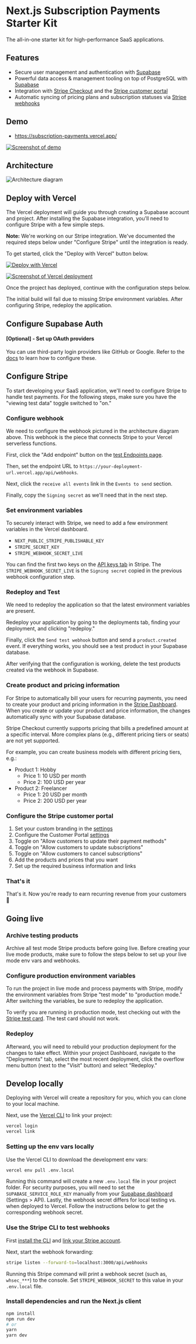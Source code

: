 # Next.js Subscription Payments Starter Kit

The all-in-one starter kit for high-performance SaaS applications.

## Features

- Secure user management and authentication with [Supabase](https://supabase.io/docs/guides/auth)
- Powerful data access & management tooling on top of PostgreSQL with [Supabase](https://supabase.io/docs/guides/database)
- Integration with [Stripe Checkout](https://stripe.com/docs/payments/checkout) and the [Stripe customer portal](https://stripe.com/docs/billing/subscriptions/customer-portal)
- Automatic syncing of pricing plans and subscription statuses via [Stripe webhooks](https://stripe.com/docs/webhooks)

## Demo

- https://subscription-payments.vercel.app/

[![Screenshot of demo](./public/demo.png)](https://subscription-payments.vercel.app/)

## Architecture

![Architecture diagram](./public/architecture_diagram.svg)

## Deploy with Vercel

The Vercel deployment will guide you through creating a Supabase account and project. After installing the Supabase integration, you'll need to configure Stripe with a few simple steps.

**Note:** We're working on our Stripe integration. We've documented the required steps below under "Configure Stripe" until the integration is ready.

To get started, click the "Deploy with Vercel" button below.

[![Deploy with Vercel](https://vercel.com/button)](https://vercel.com/new/git/external?repository-url=https%3A%2F%2Fgithub.com%2Fvercel%2Fnextjs-subscription-payments&project-name=nextjs-subscription-payments&repo-name=nextjs-subscription-payments&demo-title=Next.js%20Subscription%20Payments%20Starter&demo-description=Demo%20project%20on%20Vercel&demo-url=https%3A%2F%2Fsubscription-payments.vercel.app&demo-image=https%3A%2F%2Fsubscription-payments.vercel.app%2Fdemo.png&integration-ids=oac_jUduyjQgOyzev1fjrW83NYOv&external-id=nextjs-subscription-payments)

[![Screenshot of Vercel deployment](./public/vercel-deploy.png)](https://vercel.com/new/git/external?repository-url=https%3A%2F%2Fgithub.com%2Fvercel%2Fnextjs-subscription-payments&project-name=nextjs-subscription-payments&repo-name=nextjs-subscription-payments&demo-title=Next.js%20Subscription%20Payments%20Starter&demo-description=Demo%20project%20on%20Vercel&demo-url=https%3A%2F%2Fsubscription-payments.vercel.app&demo-image=https%3A%2F%2Fsubscription-payments.vercel.app%2Fdemo.png&integration-ids=oac_jUduyjQgOyzev1fjrW83NYOv&external-id=nextjs-subscription-payments)

Once the project has deployed, continue with the configuration steps below.

The initial build will fail due to missing Stripe environment variables. After configuring Stripe, redeploy the application.

## Configure Supabase Auth

#### [Optional] - Set up OAuth providers

You can use third-party login providers like GitHub or Google. Refer to the [docs](https://supabase.io/docs/guides/auth#third-party-logins) to learn how to configure these.

## Configure Stripe

To start developing your SaaS application, we'll need to configure Stripe to handle test payments. For the following steps, make sure you have the "viewing test data" toggle switched to "on."

### Configure webhook

We need to configure the webhook pictured in the architecture diagram above. This webhook is the piece that connects Stripe to your Vercel serverless functions.

First, click the "Add endpoint" button on the [test Endpoints page](https://dashboard.stripe.com/test/webhooks).

Then, set the endpoint URL to `https://your-deployment-url.vercel.app/api/webhooks`.

Next, click the `receive all events` link in the `Events to send` section.

Finally, copy the `Signing secret` as we'll need that in the next step.

### Set environment variables

To securely interact with Stripe, we need to add a few environment variables in the Vercel dashboard.

- `NEXT_PUBLIC_STRIPE_PUBLISHABLE_KEY`
- `STRIPE_SECRET_KEY`
- `STRIPE_WEBHOOK_SECRET_LIVE`

You can find the first two keys on the [API keys tab](https://dashboard.stripe.com/test/apikeys) in Stripe. The `STRIPE_WEBHOOK_SECRET_LIVE` is the `Signing secret` copied in the previous webhook configuration step.

### Redeploy and Test

We need to redeploy the application so that the latest environment variables are present.

Redeploy your application by going to the deployments tab, finding your deployment, and clicking "redeploy."

Finally, click the `Send test webhook` button and send a `product.created` event. If everything works, you should see a test product in your Supabase database.

After verifying that the configuration is working, delete the test products created via the webhook in Supabase.

### Create product and pricing information

For Stripe to automatically bill your users for recurring payments, you need to create your product and pricing information in the [Stripe Dashboard](https://dashboard.stripe.com/test/products). When you create or update your product and price information, the changes automatically sync with your Supabase database.

Stripe Checkout currently supports pricing that bills a predefined amount at a specific interval. More complex plans (e.g., different pricing tiers or seats) are not yet supported.

For example, you can create business models with different pricing tiers, e.g.:

- Product 1: Hobby
  - Price 1: 10 USD per month
  - Price 2: 100 USD per year
- Product 2: Freelancer
  - Price 1: 20 USD per month
  - Price 2: 200 USD per year

### Configure the Stripe customer portal

1. Set your custom branding in the [settings](https://dashboard.stripe.com/settings/branding)
1. Configure the Customer Portal [settings](https://dashboard.stripe.com/test/settings/billing/portal)
1. Toggle on "Allow customers to update their payment methods"
1. Toggle on "Allow customers to update subscriptions"
1. Toggle on "Allow customers to cancel subscriptions"
1. Add the products and prices that you want
1. Set up the required business information and links

### That's it

That's it. Now you're ready to earn recurring revenue from your customers 🥳

## Going live

### Archive testing products

Archive all test mode Stripe products before going live. Before creating your live mode products, make sure to follow the steps below to set up your live mode env vars and webhooks.

### Configure production environment variables

To run the project in live mode and process payments with Stripe, modify the environment variables from Stripe "test mode" to "production mode." After switching the variables, be sure to redeploy the application.

To verify you are running in production mode, test checking out with the [Stripe test card](https://stripe.com/docs/testing). The test card should not work.

### Redeploy

Afterward, you will need to rebuild your production deployment for the changes to take effect. Within your project Dashboard, navigate to the "Deployments" tab, select the most recent deployment, click the overflow menu button (next to the "Visit" button) and select "Redeploy."

## Develop locally

Deploying with Vercel will create a repository for you, which you can clone to your local machine.

Next, use the [Vercel CLI](https://vercel.com/download) to link your project:

```bash
vercel login
vercel link
```

### Setting up the env vars locally

Use the Vercel CLI to download the development env vars:

```bash
vercel env pull .env.local
```

Running this command will create a new `.env.local` file in your project folder. For security purposes, you will need to set the `SUPABASE_SERVICE_ROLE_KEY` manually from your [Supabase dashboard](https://app.supabase.io/) (Settings > API). Lastly, the webhook secret differs for local testing vs. when deployed to Vercel. Follow the instructions below to get the corresponding webhook secret.

### Use the Stripe CLI to test webhooks

First [install the CLI](https://stripe.com/docs/stripe-cli) and [link your Stripe account](https://stripe.com/docs/stripe-cli#login-account).

Next, start the webhook forwarding:

```bash
stripe listen --forward-to=localhost:3000/api/webhooks
```

Running this Stripe command will print a webhook secret (such as, `whsec_***`) to the console. Set `STRIPE_WEBHOOK_SECRET` to this value in your `.env.local` file.

### Install dependencies and run the Next.js client

```bash
npm install
npm run dev
# or
yarn
yarn dev
```
